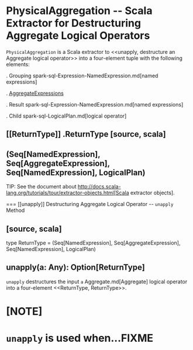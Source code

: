 # PhysicalAggregation -- Scala Extractor for Destructuring Aggregate Logical Operators

`PhysicalAggregation` is a Scala extractor to <<unapply, destructure an Aggregate logical operator>> into a four-element tuple with the following elements:

. Grouping spark-sql-Expression-NamedExpression.md[named expressions]

. [AggregateExpressions](expressions/AggregateExpression.md)

. Result spark-sql-Expression-NamedExpression.md[named expressions]

. Child spark-sql-LogicalPlan.md[logical operator]

[[ReturnType]]
.ReturnType
[source, scala]
----
(Seq[NamedExpression], Seq[AggregateExpression], Seq[NamedExpression], LogicalPlan)
----

TIP: See the document about http://docs.scala-lang.org/tutorials/tour/extractor-objects.html[Scala extractor objects].

=== [[unapply]] Destructuring Aggregate Logical Operator -- `unapply` Method

[source, scala]
----
type ReturnType =
  (Seq[NamedExpression], Seq[AggregateExpression], Seq[NamedExpression], LogicalPlan)

unapply(a: Any): Option[ReturnType]
----

`unapply` destructures the input `a` Aggregate.md[Aggregate] logical operator into a four-element <<ReturnType, ReturnType>>.

[NOTE]
====
`unapply` is used when...FIXME
====
